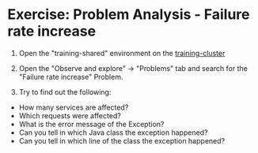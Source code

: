 # Exercise: Problem Analysis - Failure rate increase

1. Open the "training-shared" environment on the [training-cluster](https://sih939.dynatrace-managed.com/e/5489d3ab-c964-491f-8d9e-16a143eee730) 

2. Open the "Observe and explore" -> "Problems" tab and search for the "Failure rate increase" Problem.

3. Try to find out the following:

- How many services are affected?
- Which requests were affected?
- What is the error message of the Exception?
- Can you tell in which Java class the exception happened?
- Can you tell in which line of the class the exception happened?
